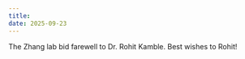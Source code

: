 ```yaml
---
title: 
date: 2025-09-23
---
```


The Zhang lab bid farewell to Dr. Rohit Kamble. Best wishes to Rohit!

<!--more-->

